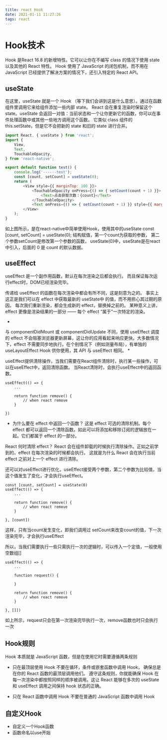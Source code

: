 ```yaml
---
title: react Hook
date: 2021-01-11 11:27:26
tags: react
---
```



# Hook技术

Hook 是React 16.8 的新增特性。它可以让你在不编写 class 的情况下使用 state 以及其他的 React 特性。
Hook 使用了 JavaScript 的闭包机制，而不用在 JavaScript 已经提供了解决方案的情况下，还引入特定的 React API。


## useState

在这里，useState 就是一个 Hook （等下我们会讲到这是什么意思）。通过在函数组件里调用它来给组件添加一些内部 state。
React 会在重复渲染时保留这个 state。useState 会返回一对值：当前状态和一个让你更新它的函数，你可以在事件处理函数中或其他一些地方调用这个函数。
它类似 class 组件的 this.setState，但是它不会把新的 state 和旧的 state 进行合并。

```js
import React, { useState } from 'react';
import {
    View,
    Text,
    TouchableOpacity,
} from 'react-native';

export default function test() {
    console.log('------test');
    const [count, setCount] = useState(0);
    return (
        <View style={{ marginTop: 100 }}>
            <TouchableOpacity onPress={() => { setCount(count + 1) }}>
                <Text>点击获取次数：{count}</Text>
            </TouchableOpacity>
            <Text onPress={() => { setCount(count + 1) }} style={{ marginTop: 100, fontSize: 30 }}>test</Text>
        </View>
    );
}

```
如上图所示，是在react-native中简单使用Hook，使用其中的useState
const [count, setCount] = useState(0);
结构赋值，第一个count为获取的参数，
第二个参数setCount是修改第一个参数的函数，
useState(0)中，useState是在react中引入，后面的 0 是 count 的默认数据。


## useEffect

useEffect 是一个副作用函数，默认在每次渲染之后都会执行。
而且保证每次运行effect时，DOM已经渲染完毕。

传递给 useEffect 的函数在每次渲染中都会有所不同，这是刻意为之的。
事实上这正是我们可以在 effect 中获取最新的 useState中 的值，而不用担心其过期的原因。
每次我们重新渲染，都会生成新的 effect，替换掉之前的。
某种意义上讲，effect 更像是渲染结果的一部分 —— 每个 effect “属于”一次特定的渲染。

* 
与 componentDidMount 或 componentDidUpdate 不同，使用 useEffect 调度的 effect 不会阻塞浏览器更新屏幕，这让你的应用看起来响应更快。大多数情况下，effect 不需要同步地执行。在个别情况下（例如测量布局），有单独的 useLayoutEffect Hook 供你使用，其 API 与 useEffect 相同。
* 

useEffect提供清除操作，当我们需要在React组件清除时，执行某一些操作，可以在useEffect中，返回清除函数。
当React清除时，会执行useEffect中的返回函数。

```
useEffect(() => {
    ...

    return function remove() {
        // when react remove 
    }

})
```

* 为什么要在 effect 中返回一个函数？ 这是 effect 可选的清除机制。每个 effect 都可以返回一个清除函数。如此可以将添加和移除订阅的逻辑放在一起。它们都属于 effect 的一部分。

React 何时清除 effect？ React 会在组件卸载的时候执行清除操作。正如之前学到的，effect 在每次渲染的时候都会执行。
这就是为什么 React 会在执行当前 effect 之前对上一个 effect 进行清除。


还可以对useEffect进行优化，useEffect接受两个参数，第二个参数为比较值，当这个值发生了变化，才会执行useEffect。


```
const [count, setCount] = useState(0)
useEffect(() => {
    ...

    return function remove() {
        // when react remove 
    }

}, [count])

```

这样，只有当count发生变化，即我们调用过 setCount来改变count的值，下一次渲染完毕，才会执行useEffect

所以，当我们需要执行一些只需执行一次的逻辑时，可以传入一个定值，一般使用空数组[]

```
useEffect(() => {
    ...

    function request() {

    }

    return function remove() {
        // when react remove 
    }

}, []])

```

如上所示，request只会在第一次渲染完毕执行一次，remove函数也时只会执行一次


## Hook规则

Hook 本质就是 JavaScript 函数，但是在使用它时需要遵循两条规则

* 只在最顶层使用 Hook
    不要在循环，条件或嵌套函数中调用 Hook， 确保总是在你的 React 函数的最顶层调用他们。
    遵守这条规则，你就能确保 Hook 在每一次渲染中都按照同样的顺序被调用。这让 React 能够在多次的 useState 和 useEffect 调用之间保持 hook 状态的正确。

* 只在 React 函数中调用 Hook
    不要在普通的 JavaScript 函数中调用 Hook



## 自定义Hook

* 自定义一个Hook函数
* 函数命名以use开始


